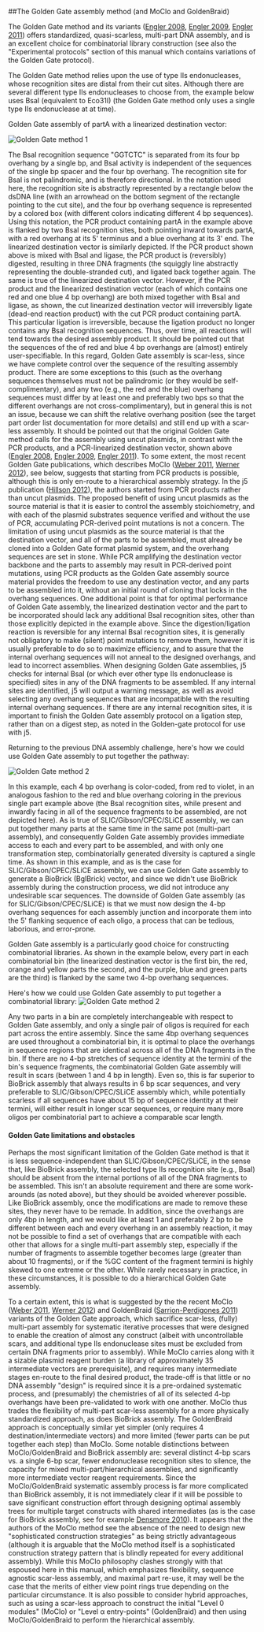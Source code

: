 ##The Golden Gate assembly method (and MoClo and GoldenBraid)

The Golden Gate method and its variants ([Engler 2008](http://www.plosone.org/article/info%3Adoi%2F10.1371%2Fjournal.pone.0003647), [Engler 2009](http://www.plosone.org/article/info%3Adoi%2F10.1371%2Fjournal.pone.0005553), [Engler 2011](http://www.ncbi.nlm.nih.gov/pubmed/21365490)) offers standardized, quasi-scarless, multi-part DNA assembly, and is an excellent choice for combinatorial library construction (see also the "Experimental protocols" section of this manual which contains variations of the Golden Gate protocol).

The Golden Gate method relies upon the use of type IIs endonucleases, whose recognition sites are distal from their cut sites. Although there are several different type IIs endonucleases to choose from, the example below uses BsaI (equivalent to Eco31I) (the Golden Gate method only uses a single type IIs endonuclease at at time).

Golden Gate assembly of partA with a linearized destination vector:

![Golden Gate method 1](https://dl.dropbox.com/s/ny8rzbcvawrexra/pastedImage8.png)

The BsaI recognition sequence "GGTCTC" is separated from its four bp overhang by a single bp, and BsaI  activity is independent of the sequences of the single bp spacer and the four bp overhang. The recognition site for BsaI is not palindromic, and is therefore directional. In the notation used here, the recognition site is abstractly represented by a rectangle below the dsDNA line (with an arrowhead on the bottom segment of the rectangle pointing to the cut site), and the four bp overhang sequence is represented by a colored box (with different colors indicating different 4 bp sequences). Using this notation, the PCR product containing partA in the example above is flanked by two BsaI recognition sites, both pointing inward towards partA, with a red overhang at its 5' terminus and a blue overhang at its 3' end. The linearized destination vector is similarly depicted. If the PCR product shown above is mixed with BsaI and ligase, the PCR product is (reversibly) digested, resulting in three DNA fragments (the squiggly line abstractly representing the double-stranded cut), and ligated back together again. The same is true of the linearized destination vector. However, if the PCR product and the linearized destination vector (each of which contains one red and one blue 4 bp overhang) are both mixed together with BsaI and ligase, as shown, the cut linearized destination vector will irreversibly ligate (dead-end reaction product) with the cut PCR product containing partA. This particular ligation is irreversible, because the ligation product no longer contains any BsaI recognition sequences. Thus, over time, all reactions will tend towards the desired assembly product. It should be pointed out that the sequences of the of red and blue 4 bp overhangs are (almost) entirely user-specifiable. In this regard, Golden Gate assembly is scar-less, since we have complete control over the sequence of the resulting assembly product. There are some exceptions to this (such as the overhang sequences themselves must not be palindromic (or they would be self-complimentary), and any two (e.g., the red and the blue) overhang sequences must differ by at least one and preferably two bps so that the different overhangs are not cross-complimentary), but in general this is not an issue, because we can shift the relative overhang position (see the target part order list documentation for more details) and still end up with a scar-less assembly. It should be pointed out that the original Golden Gate method calls for the assembly using uncut plasmids, in contrast with the PCR products, and a PCR-linearized destination vector, shown above ([Engler 2008](http://www.plosone.org/article/info%3Adoi%2F10.1371%2Fjournal.pone.0003647), [Engler 2009](http://www.plosone.org/article/info%3Adoi%2F10.1371%2Fjournal.pone.0005553), [Engler 2011](http://www.ncbi.nlm.nih.gov/pubmed/21365490)). To some extent, the most recent Golden Gate publications, which describes MoClo ([Weber 2011](http://www.plosone.org/article/info%3Adoi%2F10.1371%2Fjournal.pone.0016765), [Werner 2012](http://www.ncbi.nlm.nih.gov/pubmed/22126803)), see below, suggests that starting from PCR products is possible, although this is only en-route to a hierarchical assembly strategy. In the j5 publication ([Hillson 2012](http://pubs.acs.org/doi/abs/10.1021/sb2000116)), the authors started from PCR products rather than uncut plasmids. The proposed benefit of using uncut plasmids as the source material is that it is easier to control the assembly stoichiometry, and with each of the plasmid substrates sequence verified and without the use of PCR, accumulating PCR-derived point mutations is not a concern. The limitation of using uncut plasmids as the source material is that the destination vector, and all of the parts to be assembled, must already be cloned into a Golden Gate format plasmid system, and the overhang sequences are set in stone. While PCR amplifying the destination vector backbone and the parts to assembly may result in PCR-derived point mutations, using PCR products as the Golden Gate assembly source material provides the freedom to use any destination vector, and any parts to be assembled into it, without an initial round of cloning that locks in the overhang sequences. One additional point is that for optimal performance of Golden Gate assembly, the linearized destination vector and the part to be incorporated should lack any additional BsaI recognition sites, other than those explicitly depicted in the example above. Since the digestion/ligation reaction is reversible for any internal BsaI recognition sites, it is generally not obligatory to make (silent) point mutations to remove them, however it is usually preferable to do so to maximize efficiency, and to assure that the internal overhang sequences will not anneal to the designed overhangs, and lead to incorrect assemblies. When designing Golden Gate assemblies, j5 checks for internal BsaI (or which ever other type IIs endonuclease is specified) sites in any of the DNA fragments to be assembled. If any internal sites are identified, j5 will output a warning message, as well as avoid selecting any overhang sequences that are incompatible with the resulting internal overhang sequences. If there are any internal recognition sites, it is important to finish the Golden Gate assembly protocol on a ligation step, rather than on a digest step, as noted in the Golden-gate protocol for use with j5.

Returning to the previous DNA assembly challenge, here's how we could use Golden Gate assembly to put together the pathway:

![Golden Gate method 2](https://dl.dropbox.com/s/u5aiez1y3dpmh74/pastedImage9.png)

In this example, each 4 bp overhang is color-coded, from red to violet, in an analogous fashion to the red and blue overhang coloring in the previous single part example above (the BsaI recognition sites, while present and inwardly facing in all of the sequence fragments to be assembled, are not depicted here). As is true of SLIC/Gibson/CPEC/SLiCE assembly, we can put together many parts at the same time in the same pot (multi-part assembly), and consequently Golden Gate assembly provides immediate access to each and every part to be assembled, and with only one transformation step, combinatorially generated diversity is captured a single time. As shown in this example, and as is the case for SLIC/Gibson/CPEC/SLiCE assembly, we can use Golden Gate assembly to generate a BioBrick (BglBrick) vector, and since we didn't use BioBrick assembly during the construction process, we did not introduce any undesirable scar sequences. The downside of Golden Gate assembly (as for SLIC/Gibson/CPEC/SLiCE) is that we must now design the 4-bp overhang sequences for each assembly junction and incorporate them into the 5' flanking sequence of each oligo, a process that can be tedious, laborious, and error-prone.

Golden Gate assembly is a particularly good choice for constructing combinatorial libraries. As shown in the example below, every part in each combinatorial bin (the linearized destination vector is the first bin, the red, orange and yellow parts the second, and the purple, blue and green parts are the third) is flanked by the same two 4-bp overhang sequences. 

Here's how we could use Golden Gate assembly to put together a combinatorial library:
![Golden Gate method 2](https://dl.dropbox.com/s/ztf12l8yh5ovuoh/pastedImage10.png)

Any two parts in a bin are completely interchangeable with respect to Golden Gate assembly, and only a single pair of oligos is required for each part across the entire assembly. Since the same 4bp overhang sequences are used throughout a combinatorial bin, it is optimal to place the overhangs in sequence regions that are identical across all of the DNA fragments in the bin. If there are no 4-bp stretches of sequence identity at the termini of the bin's sequence fragments, the combinatorial Golden Gate assembly will result in scars (between 1 and 4 bp in length). Even so, this is far superior to BioBrick assembly that always results in 6 bp scar sequences, and very preferable to SLIC/Gibson/CPEC/SLiCE assembly which, while potentially scarless if all sequences have about 15 bp of sequence identity at their termini, will either result in longer scar sequences, or require many more oligos per combinatorial part to achieve a comparable scar length.

#### Golden Gate limitations and obstacles

Perhaps the most significant limitation of the Golden Gate method is that it is less sequence-independent than SLIC/Gibson/CPEC/SLiCE, in the sense that, like BioBrick assembly, the selected type IIs recognition site (e.g., BsaI) should be absent from the internal portions of all of the DNA fragments to be assembled. This isn't an absolute requirement and there are some work-arounds (as noted above), but they should be avoided wherever possible. Like BioBrick assembly, once the modifications are made to remove these sites, they never have to be remade. In addition, since the overhangs are only 4bp in length, and we would like at least 1 and preferably 2 bp to be different between each and every overhang in an assembly reaction, it may not be possible to find a set of overhangs that are compatible with each other that allows for a single multi-part assembly step, especially if the number of fragments to assemble together becomes large (greater than about 10 fragments), or if the %GC content of the fragment termini is highly skewed to one extreme or the other. While rarely necessary in practice, in these circumstances, it is possible to do a hierarchical Golden Gate assembly.

To a certain extent, this is what is suggested by the the recent MoClo ([Weber 2011](http://www.plosone.org/article/info%3Adoi%2F10.1371%2Fjournal.pone.0016765), [Werner 2012](http://www.ncbi.nlm.nih.gov/pubmed/22126803)) and GoldenBraid ([Sarrion-Perdigones 2011](http://www.ncbi.nlm.nih.gov/sites/entrez?db=pubmed&cmd=DetailsSearch&term=21750718[PMID]&save_search=true)) variants of the Golden Gate approach, which sacrifice scar-less, (fully) multi-part assembly for systematic iterative processes that were designed to enable the creation of almost any construct (albeit with uncontrollable scars, and additional type IIs endonuclease sites must be excluded from certain DNA fragments prior to assembly). While MoClo carries along with it a sizable plasmid reagent burden (a library of approximately 35 intermediate vectors are prerequisite), and requires many intermediate stages en-route to the final desired product, the trade-off is that little or no DNA assembly "design" is required since it is a pre-ordained systematic process, and (presumably) the chemistries of all of its selected 4-bp overhangs have been pre-validated to work with one another. MoClo thus trades the flexibility of multi-part scar-less assembly for a more physically standardized approach, as does BioBrick assembly. The GoldenBraid approach is conceptually similar yet simpler (only requires 4 destination/intermediate vectors) and more limited (fewer parts can be put together each step) than MoClo. Some notable distinctions between MoClo/GoldenBraid and BioBrick assembly are: several distinct 4-bp scars vs. a single 6-bp scar, fewer endonuclease recognition sites to silence, the capacity for mixed multi-part/hierarchical assemblies, and significantly more intermediate vector reagent requirements. Since the MoClo/GoldenBraid systematic assembly process is far more complicated than BioBrick assembly, it is not immediately clear if it will be possible to save significant construction effort through designing optimal assembly trees for multiple target constructs with shared intermediates (as is the case for BioBrick assembly, see for example [Densmore 2010](http://www.ncbi.nlm.nih.gov/pubmed/20335162)). It appears that the authors of the MoClo method see the absence of the need to design new "sophisticated construction strategies" as being strictly advantageous (although it is arguable that the MoClo method itself is a sophisticated construction strategy pattern that is blindly repeated for every additional assembly). While this MoClo philosophy clashes strongly with that espoused here in this manual, which emphasizes flexibility, sequence agnostic scar-less assembly, and maximal part re-use, it may well be the case that the merits of either view point rings true depending on the particular circumstance. It is also possible to consider hybrid approaches, such as using a scar-less approach to construct the initial "Level 0 modules" (MoClo) or "Level α entry-points" (GoldenBraid) and then using MoClo/GoldenBraid to perform the hierarchical assembly.